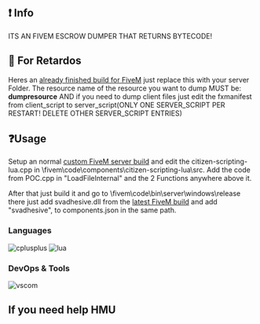 ## ❗ Info
ITS AN FIVEM ESCROW DUMPER THAT RETURNS BYTECODE! 

## 🧠 For Retardos
Heres an [already finished build for FiveM](https://workupload.com/file/yrBfkx3bnLv) just replace this with your server Folder.
The resource name of the resource you want to dump MUST be: **dumpresource**
AND if you need to dump client files just edit the fxmanifest from client_script to server_script(ONLY ONE SERVER_SCRIPT PER RESTART! DELETE OTHER SERVER_SCRIPT ENTRIES)

## ❓Usage
Setup an normal [custom FiveM server build](https://github.com/citizenfx/fivem/blob/master/docs/building.md) and edit the citizen-scripting-lua.cpp in \fivem\code\components\citizen-scripting-lua\src\. Add the code from POC.cpp in "LoadFileInternal" and the 2 Functions anywhere above it.

After that just build it and go to \fivem\code\bin\server\windows\release\
there just add svadhesive.dll from the [latest FiveM build](https://runtime.fivem.net/artifacts/fivem/build_server_windows/master/) and add "svadhesive", to components.json in the same path.

### Languages
![cplusplus](https://img.shields.io/badge/c++-black?style=flat-square&logo=cplusplus&logoColor=blue)
![lua](https://custom-icon-badges.herokuapp.com/badge/lua-black.svg?logo=lua&logoColor=blue)

### DevOps & Tools
![vscom](https://img.shields.io/badge/vscommuntiy-black?style=flat-square&logo=visual-studio-code&logoColor=ac68c4)

## If you need help HMU
